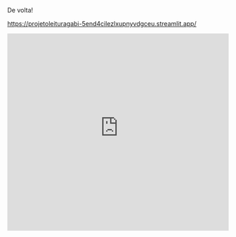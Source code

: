 De volta!

https://projetoleituragabi-5end4cilezlxupnyvdgceu.streamlit.app/


<iframe
  src="https://projetoleituragabi-5end4cilezlxupnyvdgceu.streamlit.app?embed=true"
  height="450"
  style="width:100%;border:none;"
></iframe>
